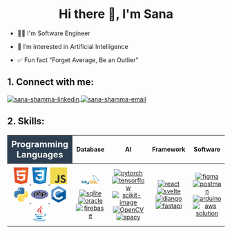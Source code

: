 <h1 align="center">Hi there 👋, I'm Sana</h1>

- 👩‍💼 I'm Software Engineer

- 🌱 I’m interested in Artificial Intelligence

- ✅ Fun fact "Forget Average, Be an Outlier"

<h2 align="left">1. Connect with me:</h2>
<p align="left">
  <a href="https://www.linkedin.com/in/sana-shamma-a14864218/" target="blank">
    <span>
      <img align="center" src="https://img.shields.io/badge/LinkedIn-0077B5?style=for-the-badge&logo=linkedin&logoColor=white" alt="sana-shamma-linkedin" />
    </span>
  </a>
  <a href="mailto: sanashamma3@gmail.com" target="blank">
    <span>
      <img align="center" src="https://img.shields.io/badge/Gmail-D14836?style=for-the-badge&logo=gmail&logoColor=white" alt="sana-shamma-email"/>
    </span>
  </a>
</p>
<h2 align="left">2. Skills:</h2>
<table style="border-collapse: collapse; width: 100%; margin-top: 20px;">
  <thead>
    <tr>
      <th style="background-color: #2c3e50; color: white; font-weight: bold; font-size: 20px; padding: 8px; text-align: center;">Programming Languages</th>
      <th style="padding: 8px; text-align: center;">Database</th>
      <th style="padding: 8px; text-align: center;">AI</th>
      <th style="padding: 8px; text-align: center;">Framework</th>
      <th style="padding: 8px; text-align: center;">Software</th>
    </tr>
  </thead>
  <tbody>
    <tr>
      <td style="padding: 8px; vertical-align: middle; text-align: center;">
        <a href="https://developer.mozilla.org/en-US/docs/Web/HTML" target="_blank" rel="noreferrer">
          <span>
            <img src="https://raw.githubusercontent.com/devicons/devicon/master/icons/html5/html5-original.svg" alt="html" width="40" height="40"/>
          </span>
        </a>
        <a href="https://developer.mozilla.org/en-US/docs/Web/CSS" target="_blank" rel="noreferrer">
          <span>
            <img src="https://raw.githubusercontent.com/devicons/devicon/master/icons/css3/css3-original.svg" alt="css" width="40" height="40"/>
          </span>
        </a>
        <a href="https://developer.mozilla.org/en-US/docs/Web/JavaScript" target="_blank" rel="noreferrer">
          <span>
            <img src="https://raw.githubusercontent.com/devicons/devicon/master/icons/javascript/javascript-original.svg" alt="javascript" width="40" height="40"/>
          </span>
        </a>
        <a href="https://www.python.org" target="_blank" rel="noreferrer">
          <span>
            <img src="https://raw.githubusercontent.com/devicons/devicon/master/icons/python/python-original.svg" alt="python" width="40" height="40"/>
          </span>
        </a>
        <a href="https://www.php.net" target="_blank" rel="noreferrer">
          <span>
            <img src="https://raw.githubusercontent.com/devicons/devicon/master/icons/php/php-original.svg" alt="php" width="40" height="40"/>
          </span>
        </a>
        <a href="https://www.cprogramming.com/" target="_blank" rel="noreferrer">
          <span>
            <img src="https://raw.githubusercontent.com/devicons/devicon/master/icons/c/c-original.svg" alt="c" width="40" height="40"/>
          </span>
        </a>
        <a href="https://www.java.com" target="_blank" rel="noreferrer">
          <span>
            <img src="https://raw.githubusercontent.com/devicons/devicon/master/icons/java/java-original.svg" alt="java" width="40" height="40"/>
          </span>
        </a>
      </td>
      <td style="padding: 8px; vertical-align: middle; text-align: center;">
        <a href="https://www.mysql.com/" target="_blank" rel="noreferrer">
          <span>
            <img src="https://raw.githubusercontent.com/devicons/devicon/master/icons/mysql/mysql-original-wordmark.svg" alt="mysql" width="40" height="40"/>
          </span>
        </a>
        <a href="https://www.sqlite.org/" target="_blank" rel="noreferrer">
          <span>
            <img src="https://www.vectorlogo.zone/logos/sqlite/sqlite-icon.svg" alt="sqlite" width="40" height="40"/>
          </span>
        </a>
        <a href="https://www.oracle.com/" target="_blank" rel="noreferrer">
          <span>
            <img src="https://www.vectorlogo.zone/logos/oracle/oracle-icon.svg" alt="oracle" width="40" height="40"/>
          </span>
        </a>
        <a href="https://firebase.google.com/" target="_blank" rel="noreferrer">
          <span>
            <img src="https://www.vectorlogo.zone/logos/firebase/firebase-icon.svg" alt="firebase" width="40" height="40"/>
          </span>
        </a>
      </td>
      <td style="padding: 8px; vertical-align: middle; text-align: center;">
        <a href="https://pytorch.org/" target="_blank" rel="noreferrer">
          <span>
            <img src="https://www.vectorlogo.zone/logos/pytorch/pytorch-icon.svg" alt="pytorch" width="40" height="40"/>
          </span>
        </a>
        <a href="https://www.tensorflow.org" target="_blank" rel="noreferrer">
          <span>
            <img src="https://www.vectorlogo.zone/logos/tensorflow/tensorflow-icon.svg" alt="tensorflow" width="40" height="40"/>
          </span>
        </a>
        <a href="https://scikit-image.org/" target="_blank" rel="noreferrer">
          <span>
            <img src="https://upload.wikimedia.org/wikipedia/commons/3/38/Scikit-image_logo.png" alt="scikit-image" width="40" height="40"/>
          </span>
        </a>
        <a href="https://opencv.org/" target="_blank" rel="noreferrer">
          <span>
            <img src="https://www.vectorlogo.zone/logos/opencv/opencv-icon.svg" alt="OpenCV" width="40" height="40"/>
          </span>
        </a>
        <a href="https://spacy.io/" target="_blank" rel="noreferrer">
          <span>
            <img src="https://upload.wikimedia.org/wikipedia/commons/8/88/SpaCy_logo.svg" alt="spacy" width="40" height="40"/>
          </span>
        </a>
      </td>
      <td style="padding: 8px; vertical-align: middle; text-align: center;">
        <a href="https://react.dev/" target="_blank" rel="noreferrer">
          <span>
            <img src="https://www.vectorlogo.zone/logos/reactjs/reactjs-icon.svg" alt="react" width="40" height="40"/>
          </span>
        </a>
        <a href="https://svelte.dev/" target="_blank" rel="noreferrer">
          <span>
            <img src="https://www.vectorlogo.zone/logos/sveltetechnology/sveltetechnology-icon.svg" alt="svelte" width="40" height="40"/>
          </span>
        </a>
        <a href="https://www.djangoproject.com/" target="_blank" rel="noreferrer">
          <span>
            <img src="https://www.vectorlogo.zone/logos/djangoproject/djangoproject-icon.svg" alt="django" width="40" height="40"/>
          </span>
        </a>
        <a href="https://fastapi.tiangolo.com/" target="_blank" rel="noreferrer">
          <span>
            <img src="https://github.com/gilbarbara/logos/blob/main/logos/fastapi-icon.svg" alt="fastapi" width="40" height="40"/>
          </span>
        </a>
      </td>
      <td style="padding: 8px; vertical-align: middle; text-align: center;">
        <a href="https://www.figma.com/" target="_blank" rel="noreferrer">
          <span>
            <img src="https://www.vectorlogo.zone/logos/figma/figma-icon.svg" alt="figma" width="40" height="40"/>
          </span>
        </a>
        <a href="https://www.postman.com/" target="_blank" rel="noreferrer">
          <span>
            <img src="https://www.vectorlogo.zone/logos/getpostman/getpostman-icon.svg" alt="postman" width="40" height="40"/>
          </span>
        </a>
        <a href="https://www.arduino.cc/" target="_blank" rel="noreferrer">
          <span>
            <img src="https://www.vectorlogo.zone/logos/arduino/arduino-icon.svg" alt="arduino" width="40" height="40"/>
          </span>
        </a>
        <a href="https://aws.amazon.com/" target="_blank" rel="noreferrer">
          <span>
            <img src="https://www.vectorlogo.zone/logos/amazon_aws/amazon_aws-icon.svg" alt="aws solution" width="40" height="40"/>
          </span>
        </a>
      </td>
    </tr>
  </tbody>
</table>
